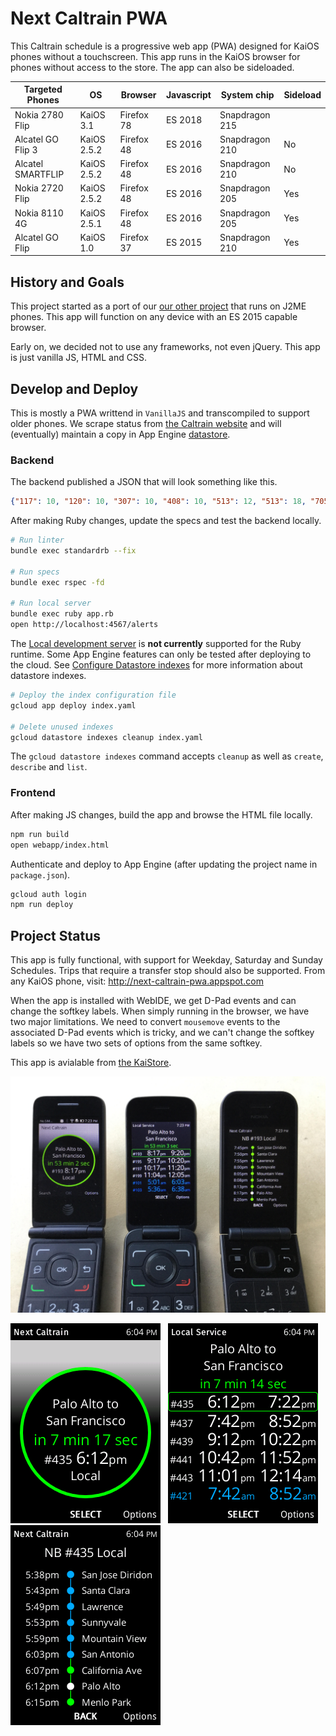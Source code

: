 # Next Caltrain PWA

This Caltrain schedule is a progressive web app (PWA) designed for KaiOS phones without a touchscreen.
This app runs in the KaiOS browser for phones without access to the store. The app can also be sideloaded.

| Targeted Phones   | OS          | Browser    | Javascript | System chip    | Sideload |
| ----------------- | ----------- | ---------- | ---------- | -------------- | -------- |
| Nokia 2780 Flip   | KaiOS 3.1   | Firefox 78 | ES 2018    | Snapdragon 215 |          |
| Alcatel GO Flip 3 | KaiOS 2.5.2 | Firefox 48 | ES 2016    | Snapdragon 210 | No       |
| Alcatel SMARTFLIP | KaiOS 2.5.2 | Firefox 48 | ES 2016    | Snapdragon 210 | No       |
| Nokia 2720 Flip   | KaiOS 2.5.2 | Firefox 48 | ES 2016    | Snapdragon 205 | Yes      |
| Nokia 8110 4G     | KaiOS 2.5.1 | Firefox 48 | ES 2016    | Snapdragon 205 | Yes      |
| Alcatel GO Flip   | KaiOS 1.0   | Firefox 37 | ES 2015    | Snapdragon 210 | Yes      |

## History and Goals

This project started as a port of our [our other project](https://github.com/woodie/Caltrain-Schedule-MIDlet)
that runs on J2ME phones. This app will function on any device with an ES 2015 capable browser.

Early on, we decided not to use any frameworks, not even jQuery. This app is just vanilla JS, HTML and CSS.

## Develop and Deploy

This is mostly a PWA writtend in `VanillaJS` and transcompiled to support older phones. We scrape status from
[the Caltrain website](https://www.caltrain.com/alerts?active_tab=service_alerts_tab)
and will (eventually) maintain a copy in App Engine
[datastore](https://cloud.google.com/datastore/docs/reference/libraries#client-libraries-install-ruby).

### Backend

The backend published a JSON that will look something like this.
```json
{"117": 10, "120": 10, "307": 10, "408": 10, "513": 12, "513": 18, "705": 10, "707": 10}
```

After making Ruby changes, update the specs and test the backend locally.
```bash
# Run linter
bundle exec standardrb --fix

# Run specs
bundle exec rspec -fd

# Run local server
bundle exec ruby app.rb
open http://localhost:4567/alerts
```

The [Local development server](https://cloud.google.com/appengine/docs/standard/tools/local-devserver-command?tab=ruby)
is **not currently** supported for the Ruby runtime.  Some App Engine features can only be tested after deploying to the cloud.
See [Configure Datastore indexes](https://cloud.google.com/appengine/docs/flexible/configuring-datastore-indexes-with-index-yaml?tab=ruby)
for more information about datastore indexes.

```bash
# Deploy the index configuration file
gcloud app deploy index.yaml

# Delete unused indexes
gcloud datastore indexes cleanup index.yaml
```

The `gcloud datastore indexes` command accepts `cleanup` as well as `create`, `describe` and `list`.

### Frontend

After making JS changes, build the app and browse the HTML file locally.
```bash
npm run build
open webapp/index.html
```

Authenticate and deploy to App Engine (after updating the project name in `package.json`).
```bash
gcloud auth login
npm run deploy
```

## Project Status

This app is fully functional, with support for Weekday, Saturday and Sunday Schedules.
Trips that require a transfer stop should also be supported. From any KaiOS phone, visit:
http://next-caltrain-pwa.appspot.com

When the app is installed with WebIDE, we get D-Pad events and can change the softkey labels.
When simply running in the browser, we have two major limitations. We need to convert `mousemove`
events to the associated D-Pad events which is tricky, and we can't change the softkey labels
so we have two sets of options from the same softkey.

This app is avialable from [the KaiStore](https://www.kaiostech.com/store/apps/?bundle_id=com.netpress.nextcaltrain).

![alt text](https://raw.githubusercontent.com/woodie/next-caltrain-pwa/master/docs/phones.jpg)

![alt text](https://raw.githubusercontent.com/woodie/next-caltrain-pwa/master/docs/0.1.png) &nbsp;
![alt text](https://raw.githubusercontent.com/woodie/next-caltrain-pwa/master/docs/0.2.png) &nbsp;
![alt text](https://raw.githubusercontent.com/woodie/next-caltrain-pwa/master/docs/0.3.png)
